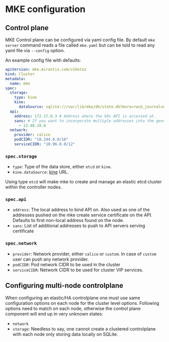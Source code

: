 # MKE configuration

## Control plane

MKE Control plane can be configured via yaml config file. By default `mke server` command reads a file called `mke.yaml` but can be told to read any yaml file via `--config` option.

An example config file with defaults:

```yaml
apiVersion: mke.mirantis.com/v1beta1
kind: Cluster
metadata:
  name: mke
spec:
  storage:
    type: kine
    kine:
      dataSource: sqlite:///var/lib/mke/db/state.db?more=rwc&_journal=WAL&cache=shared
  api:
    address: 172.17.0.3 # Address where the k8s API is accessed at.
    sans: # If you want to incorporate multiple addresses into the generates api server certs
      - 13.48.10.8
  network:
    provider: calico
    podCIDR: "10.244.0.0/16"
    serviceCIDR: "10.96.0.0/12"
```

### `spec.storage`

- `type`: Type of the data store, either `etcd` or `kine`.
- `kine.dataSource`: [kine](https://github.com/rancher/kine/) URL.

Using type `etcd` will make mke to create and manage an elastic etcd cluster within the controller nodes.

### `spec.api`

- `address`: The local address to bind API on. Also used as one of the addresses pushed on the mke create service certificate on the API. Defaults to first non-local address found on the node.
- `sans`: List of additional addresses to push to API servers serving certificate

### `spec.network`

- `provider`: Network provider, either `calico` or `custom`. In case of `custom` user can push any network provider.
- `podCIDR`: Pod network CIDR to be used in the cluster
- `serviceCIDR`: Network CIDR to be used for cluster VIP services.


## Configuring multi-node controlplane

When configuring an elastic/HA controlplane one must use same configuration options on each node for the cluster level options. Following options need to match on each node, otherwise the control plane component will end up in very unknown states:
- `network`
- `storage`: Needless to say, one cannot create a clustered controlplane with each node only storing data locally on SQLite.